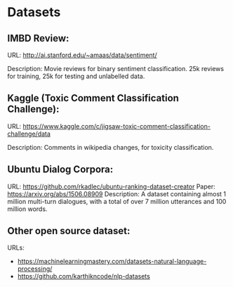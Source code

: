 # Datasets

## IMBD Review:
URL: http://ai.stanford.edu/~amaas/data/sentiment/

Description: Movie reviews for binary sentiment classification. 25k reviews for training, 25k for testing and unlabelled data.

## Kaggle (Toxic Comment Classification Challenge):
URL: https://www.kaggle.com/c/jigsaw-toxic-comment-classification-challenge/data

Description: Comments in wikipedia changes, for toxicity classification.

## Ubuntu Dialog Corpora: 
URL: https://github.com/rkadlec/ubuntu-ranking-dataset-creator
Paper: https://arxiv.org/abs/1506.08909
Description: A dataset containing almost 1 million multi-turn dialogues, with a total of over 7 million utterances and 100 million words.

## Other open source dataset: 
URLs:
* https://machinelearningmastery.com/datasets-natural-language-processing/
* https://github.com/karthikncode/nlp-datasets